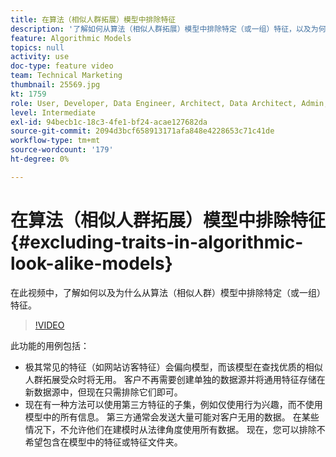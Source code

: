 ```yaml
---
title: 在算法（相似人群拓展）模型中排除特征
description: '了解如何从算法（相似人群拓展）模型中排除特定（或一组）特征，以及为何从中排除这些特征。 '
feature: Algorithmic Models
topics: null
activity: use
doc-type: feature video
team: Technical Marketing
thumbnail: 25569.jpg
kt: 1759
role: User, Developer, Data Engineer, Architect, Data Architect, Admin, Leader
level: Intermediate
exl-id: 94becb1c-18c3-4fe1-bf24-acae127682da
source-git-commit: 2094d3bcf658913171afa848e4228653c71c41de
workflow-type: tm+mt
source-wordcount: '179'
ht-degree: 0%

---
```


# 在算法（相似人群拓展）模型中排除特征 {#excluding-traits-in-algorithmic-look-alike-models}

在此视频中，了解如何以及为什么从算法（相似人群）模型中排除特定（或一组）特征。

>[!VIDEO](https://video.tv.adobe.com/v/25569/?quality=12)

此功能的用例包括：

* 极其常见的特征（如网站访客特征）会偏向模型，而该模型在查找优质的相似人群拓展受众时将无用。 客户不再需要创建单独的数据源并将通用特征存储在新数据源中，但现在只需排除它们即可。
* 现在有一种方法可以使用第三方特征的子集，例如仅使用行为兴趣，而不使用模型中的所有信息。 第三方通常会发送大量可能对客户无用的数据。 在某些情况下，不允许他们在建模时从法律角度使用所有数据。 现在，您可以排除不希望包含在模型中的特征或特征文件夹。
